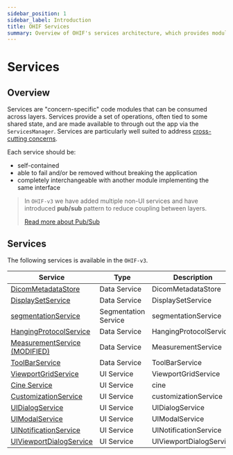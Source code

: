 ```yaml
---
sidebar_position: 1
sidebar_label: Introduction
title: OHIF Services
summary: Overview of OHIF's services architecture, which provides modular, concern-specific code components that manage state and operations throughout the application, including both data services and UI services that follow a pub/sub pattern to reduce coupling.
---
```


# Services

## Overview

Services are "concern-specific" code modules that can be consumed across layers.
Services provide a set of operations, often tied to some shared state, and are
made available to through out the app via the `ServicesManager`. Services are
particularly well suited to address [cross-cutting
concerns][cross-cutting-concerns].

Each service should be:

- self-contained
- able to fail and/or be removed without breaking the application
- completely interchangeable with another module implementing the same interface

> In `OHIF-v3` we have added multiple non-UI services and have introduced
> **pub/sub** pattern to reduce coupling between layers.
>
> [Read more about Pub/Sub](./pubsub.md)

## Services

The following services is available in the `OHIF-v3`.

<table>
    <thead>
        <tr>
            <th>Service</th>
            <th>Type</th>
            <th>Description</th>
        </tr>
    </thead>
    <tbody>
        <tr>
            <td>
                <a href="./data/DicomMetadataStore">
                    DicomMetadataStore
                </a>
            </td>
            <td>Data Service</td>
            <td>
                DicomMetadataStore
            </td>
        </tr>
        <tr>
            <td>
                <a href="./data/DisplaySetService">
                    DisplaySetService
                </a>
            </td>
            <td>Data Service</td>
            <td>
                DisplaySetService
            </td>
        </tr>
        <tr>
            <td>
                <a href="./data/SegmentationService">
                    segmentationService
                </a>
            </td>
            <td>Segmentation Service</td>
            <td>
                segmentationService
            </td>
        </tr>
        <tr>
            <td>
                <a href="./data/HangingProtocolService">
                    HangingProtocolService
                </a>
            </td>
            <td>Data Service</td>
            <td>
                HangingProtocolService
            </td>
        </tr>
        <tr>
            <td>
                <a href="./data/MeasurementService">
                    MeasurementService (MODIFIED)
                </a>
            </td>
            <td>Data Service</td>
            <td>
                MeasurementService
            </td>
        </tr>
        <tr>
            <td>
                <a href="./data/ToolBarService">
                    ToolBarService
                </a>
            </td>
            <td>Data Service</td>
            <td>
                ToolBarService
            </td>
        </tr>
        <tr>
            <td>
                <a href="./ui/viewport-grid-service">
                    ViewportGridService
                </a>
            </td>
            <td>UI Service</td>
            <td>
                ViewportGridService
            </td>
        </tr>
        <tr>
            <td>
                <a href="./ui/cine-service">
                    Cine Service
                </a>
            </td>
            <td>UI Service</td>
            <td>
                cine
            </td>
        </tr>
        <tr>
            <td>
                <a href="./customization-service">
                    CustomizationService
                </a>
            </td>
            <td>UI Service</td>
            <td>
                customizationService
            </td>
        </tr>
        <tr>
            <td>
                <a href="./ui/ui-dialog-service">
                    UIDialogService
                </a>
            </td>
            <td>UI Service</td>
            <td>
                UIDialogService
            </td>
        </tr>
        <tr>
            <td>
                <a href="./ui/ui-modal-service">
                    UIModalService
                </a>
            </td>
            <td>UI Service</td>
            <td>
                UIModalService
            </td>
        </tr>
        <tr>
            <td>
                <a href="./ui/ui-notification-service">
                    UINotificationService
                </a>
            </td>
            <td>UI Service</td>
            <td>
                UINotificationService
            </td>
        </tr>
        <tr>
            <td>
                <a href="./ui/ui-viewport-dialog-service">
                    UIViewportDialogService
                </a>
            </td>
            <td>UI Service</td>
            <td>
                UIViewportDialogService
            </td>
        </tr>
    </tbody>
</table>

<!--
  LINKS
  -->

<!-- prettier-ignore-start -->

[core-services]: https://github.com/OHIF/Viewers/tree/master/platform/core/src/services
[services-manager]: https://github.com/OHIF/Viewers/blob/master/platform/core/src/services/ServicesManager.js
[cross-cutting-concerns]: https://en.wikipedia.org/wiki/Cross-cutting_concern
<!-- prettier-ignore-end -->
